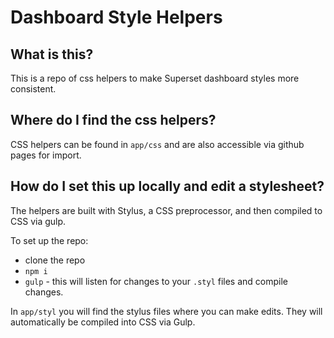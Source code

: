 # Dashboard Style Helpers

## What is this?

This is a repo of css helpers to make Superset dashboard styles more consistent.

## Where do I find the css helpers?

CSS helpers can be found in `app/css` and are also accessible via github pages for import.

## How do I set this up locally and edit a stylesheet?

The helpers are built with Stylus, a CSS preprocessor, and then compiled to CSS via gulp.

To set up the repo:

* clone the repo
* `npm i`
* `gulp` - this will listen for changes to your `.styl` files and compile changes. 

In `app/styl` you will find the stylus files where you can make edits. They will automatically be compiled into CSS via Gulp.
